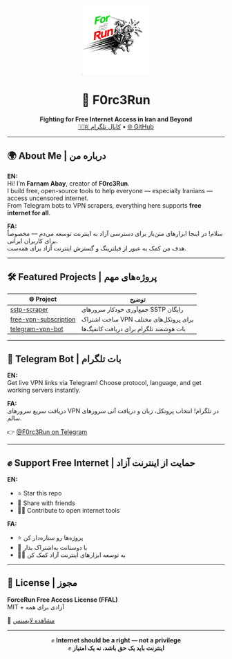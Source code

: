 <!-- README.md for https://github.com/F0rc3Run -->

<p align="center">
  <img src="logo.jpg" alt="F0rc3Run Logo" width="160"/>
</p>

<h1 align="center">🚀 F0rc3Run</h1>
<p align="center">
  <b>Fighting for Free Internet Access in Iran and Beyond</b><br>
  <a href="https://t.me/F0rc3Run">🇮🇷 کانال تلگرام</a> • <a href="https://github.com/F0rc3Run">🌐 GitHub</a>
</p>

---

## 🌍 About Me | درباره من

**EN:**  
Hi! I’m **Farnam Abay**, creator of **F0rc3Run**.  
I build free, open-source tools to help everyone — especially Iranians — access uncensored internet.  
From Telegram bots to VPN scrapers, everything here supports **free internet for all**.

**FA:**  
سلام!
در اینجا ابزارهای متن‌باز برای دسترسی آزاد به اینترنت توسعه می‌دم — مخصوصاً برای کاربران ایرانی.  
هدف من کمک به عبور از فیلترینگ و گسترش اینترنت آزاد برای همه‌ست.

---

## 🛠 Featured Projects | پروژه‌های مهم

| 🌐 Project | توضیح |
|-----------|--------|
| [sstp-scraper](https://github.com/F0rc3Run/sstp-scraper) | جمع‌آوری خودکار سرورهای SSTP رایگان |
| [free-vpn-subscription](https://github.com/F0rc3Run/free-vpn-subscription) | ساخت اشتراک VPN برای پروتکل‌های مختلف |
| [telegram-vpn-bot](https://github.com/F0rc3Run/telegram-vpn-bot) | بات هوشمند تلگرام برای دریافت کانفیگ‌ها |

---

## 🤖 Telegram Bot | بات تلگرام

**EN:**  
Get live VPN links via Telegram! Choose protocol, language, and get working servers instantly.

**FA:**  
دریافت سریع سرورهای VPN در تلگرام! انتخاب پروتکل، زبان و دریافت آنی سرورهای سالم.

👉 [@F0rc3Run on Telegram](https://t.me/F0rc3Run)

---

## ✊ Support Free Internet | حمایت از اینترنت آزاد

**EN:**  
- ⭐ Star this repo  
- 📢 Share with friends  
- 🧑‍💻 Contribute to open internet tools

**FA:**  
- ⭐ پروژه‌ها رو ستاره‌دار کن  
- 📢 با دوستانت به‌اشتراک بذار  
- 🧑‍💻 به توسعه ابزارهای اینترنت آزاد کمک کن

---

## 📜 License | مجوز

**ForceRun Free Access License (FFAL)**  
MIT + آزادی برای همه

📄 [مشاهده لایسنس](https://github.com/F0rc3Run/free-vpn-subscription/blob/main/LICENSE)

---

<p align="center">
  ✊ <b>Internet should be a right — not a privilege</b><br>
  ✊ <b>اینترنت باید یک حق باشد، نه یک امتیاز</b>
</p>
